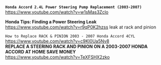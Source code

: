 



**`Honda Accord 2.4L Power Steering Pump Replacement (2003-2007)`**   
https://www.youtube.com/watch?v=w1sMas3Zclo   

**Honda Tips: Finding a Power Steering Leak**  
https://www.youtube.com/watch?v=r9qP0K2hzss   leak at rack and pinion    

`How to Replace RACK & PINION 2003 - 2007 Honda Accord 4CYL`  
https://www.youtube.com/watch?v=c9KI0Ua5Nv8   
**REPLACE A STEERING RACK AND PINION ON A 2003-2007 HONDA ACCORD AT HOME SAVE MONEY**   
https://www.youtube.com/watch?v=TeXFSHX2zko    




